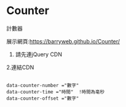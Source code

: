# Counter
計數器

展示網頁:https://barryweb.github.io/Counter/

1. 請先連jQuery CDN
<script src="https://ajax.googleapis.com/ajax/libs/jquery/3.5.1/jquery.min.js"></script>
2.連結CDN
<script src="https://barryweb.github.io/Counter/counter.js"></script>


```說明

data-counter-number ="數字"
data-counter-time ="時間"  !時間為毫秒
data-counter-offset ="數字"

```
